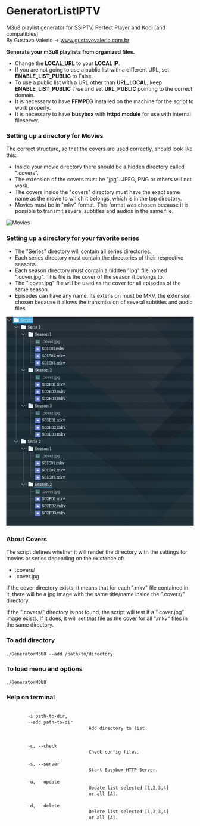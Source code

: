 # GeneratorListIPTV
M3u8 playlist generator for SSIPTV, Perfect Player and Kodi [and compatibles]  
By Gustavo Valério -> www.gustavovalerio.com.br


**Generate your m3u8 playlists from organized files.**


* Change the **LOCAL_URL** to your **LOCAL IP**.
* If you are not going to use a public list with a different URL, set **ENABLE_LIST_PUBLIC** to False.
* To use a public list with a URL other than **URL_LOCAL**, keep **ENABLE_LIST_PUBLIC** *True* and set **URL_PUBLIC** pointing to the correct domain.
* It is necessary to have **FFMPEG** installed on the machine for the script to work properly.
* It is necessary to have **busybox** with **httpd module** for use with internal fileserver.



### Setting up a directory for Movies


The correct structure, so that the covers are used correctly, should look like this:

  * Inside your movie directory there should be a hidden directory called ".covers". 
  * The extension of the covers must be "jpg". JPEG, PNG or others will not work.  
  * The covers inside the "covers" directory must have the exact same name as the movie to which it belongs, which is in the top directory.  
  * Movies must be in "mkv" format. This format was chosen because it is possible to transmit several subtitles and audios in the same file.

![Movies](https://user-images.githubusercontent.com/9014758/136222345-1b4558c4-1790-40f1-b95c-30822d33ddd3.png)
 
### Setting up a directory for your favorite series
* The "Series" directory will contain all series directories.
* Each series directory must contain the directories of their respective seasons.
* Each season directory must contain a hidden "jpg" file named ".cover.jpg". This file is the cover of the season it belongs to.
* The ".cover.jpg" file will be used as the cover for all episodes of the same season.
* Episodes can have any name. Its extension must be MKV, the extension chosen because it allows the transmission of several subtitles and audio files.

![Series](https://github.com/valeriogustavo/valeriogustavo.github.io/blob/main/images/Series.jpg)

### About Covers

The script defines whether it will render the directory with the settings for movies or series depending on the existence of:
* .covers/
* .cover.jpg

If the cover directory exists, it means that for each ".mkv" file contained in it, there will be a jpg image with the same title/name inside the ".covers/" directory.

If the ".covers/" directory is not found, the script will test if a ".cover.jpg" image exists, if it does, it will set that file as the cover for all ".mkv" files in the same directory.

### To add directory
`./GeneratorM3U8 --add /path/to/directory`

### To load menu and options
`./GeneratorM3U8`

### Help on terminal
```

        -i path-to-dir,
        --add path-to-dir
                               Add directory to list.


        -c, --check
                               Check config files.

        -s, --server
                               Start Busybox HTTP Server.

        -u, --update
                               Update list selected [1,2,3,4]
                               or all [A].

        -d, --delete
                               Delete list selected [1,2,3,4]
                               or all [A].
```
